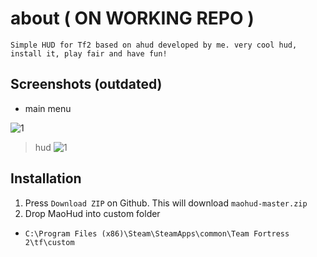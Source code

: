 # about ( ON WORKING REPO )
```
Simple HUD for Tf2 based on ahud developed by me. very cool hud, install it, play fair and have fun!
```

## Screenshots (outdated)
+ main menu
> 
![1](https://files.catbox.moe/kc6iok.jpg)
>

> hud
![1](https://files.catbox.moe/kc6iok.jpg)

## Installation

1. Press `Download ZIP` on Github. This will download `maohud-master.zip`
2. Drop MaoHud into custom folder
+ `C:\Program Files (x86)\Steam\SteamApps\common\Team Fortress 2\tf\custom`
